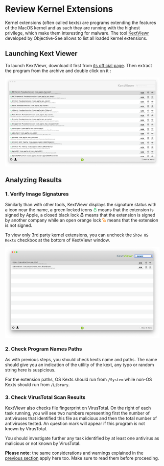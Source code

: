 # Review Kernel Extensions

Kernel extensions (often called kexts) are programs extending the features of the MacOS kernel and as such they are running with the highest privilege, which make them interesting for malware. The tool [KextViewr](https://objective-see.com/products/kextviewr.html) developed by Objective-See allows to list all loaded kernel extensions.

## Launching Kext Viewer

To launch KextViewr, download it first from [its official page](https://objective-see.com/products/kextviewr.html). Then extract the program from the archive and double click on it :

![](../img/kextviewer1.png)

## Analyzing Results

### 1. Verify Image Signatures

Similarly than with other tools, KextViewr displays the signature status with a icon near the name, a green locked icons ![](../img/signedApple.png) means that the extension is signed by Apple, a closed black lock ![](../img/signed.png) means that the extension is signed by another company while an open orange lock ![](../img/unsigned.png) means that the extension is not signed.

To view only 3rd party kernel extensions, you can uncheck the `Show OS Kexts` checkbox at the bottom of KextViewr window.

![](../img/kextviewer2.png)

### 2. Check Program Names Paths

As with previous steps, you should check kexts name and paths. The name should give you an indication of the utility of the kext, any typo or random string here is suspicious.

For the extension paths, OS Kexts should run from `/System` while non-OS Kexts should run from `/Library`.

### 3. Check VirusTotal Scan Results

KextViewr also checks file fingerprint on VirusTotal. On the right of each task running, you will see two numbers representing first the number of antiviruses that identified this file as malicious and then the total number of antiviruses tested. An question mark will appear if this program is not known by VirusTotal.

You should investigate further any task identified by at least one antivirus as malicious or not known by VirusTotal.

**Please note:** the same considerations and warnings explained in the [previous section](autoruns.md) apply here too. Make sure to read them before proceeding.

